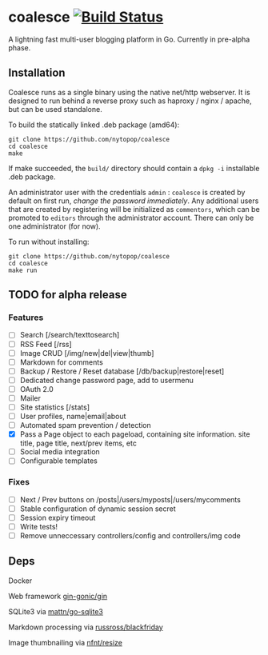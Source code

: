 # coalesce [![Build Status](https://travis-ci.org/nytopop/coalesce.svg?branch=master)](https://travis-ci.org/nytopop/coalesce)

A lightning fast multi-user blogging platform in Go. Currently in pre-alpha phase.

## Installation

Coalesce runs as a single binary using the native net/http webserver. It is designed to run behind a reverse proxy such as haproxy / nginx / apache, but can be used standalone.

To build the statically linked .deb package (amd64):

    git clone https://github.com/nytopop/coalesce
    cd coalesce
    make

If make succeeded, the `build/` directory should contain a `dpkg -i` installable .deb package.

An administrator user with the credentials `admin` : `coalesce` is created by default on first run, *change the password immediately*. Any additional users that are created by registering will be initialized as `commentors`, which can be promoted to `editors` through the administrator account. There can only be one administrator (for now).

To run without installing:

    git clone https://github.com/nytopop/coalesce
    cd coalesce
    make run

## TODO for alpha release

### Features
- [ ] Search   [/search/texttosearch]
- [ ] RSS Feed [/rss]
- [ ] Image CRUD [/img/new|del|view|thumb]
- [ ] Markdown for comments
- [ ] Backup / Restore / Reset database [/db/backup|restore|reset]
- [ ] Dedicated change password page, add to usermenu
- [ ] OAuth 2.0
- [ ] Mailer
- [ ] Site statistics [/stats]
- [ ] User profiles, name|email|about
- [ ] Automated spam prevention / detection
- [x] Pass a Page object to each pageload, containing site information. site title, page title, next/prev items, etc
- [ ] Social media integration
- [ ] Configurable templates

### Fixes
- [ ] Next / Prev buttons on /posts|/users/myposts|/users/mycomments
- [ ] Stable configuration of dynamic session secret
- [ ] Session expiry timeout
- [ ] Write tests!
- [ ] Remove unneccessary controllers/config and controllers/img code

## Deps

Docker

Web framework [gin-gonic/gin](https://github.com/gin-gonic/gin)

SQLite3 via [mattn/go-sqlite3](https://github.com/mattn/go-sqlite3)

Markdown processing via [russross/blackfriday](https://github.com/russross/blackfriday)

Image thumbnailing via [nfnt/resize](https://github.com/nfnt/resize)
